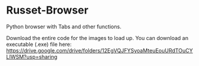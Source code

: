 # Russet-Browser
Python browser with Tabs and other functions.

Download the entire code for the images to load up.
You can download an executable (.exe) file here: https://drive.google.com/drive/folders/12EgVQJFYSyoaMteuEouURdTOuCYLIWSM?usp=sharing
